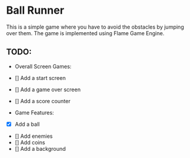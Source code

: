 # Ball Runner

This is a simple game where you have to avoid the obstacles by jumping over them. The game is implemented using Flame Game Engine.

## TODO:

- Overall Screen Games:

- [] Add a start screen
- [] Add a game over screen
- [] Add a score counter

- Game Features:

- [x] Add a ball
- [] Add enemies
- [] Add coins
- [] Add a background

